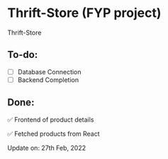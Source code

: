 # Thrift-Store (FYP project)

Thrift-Store

## To-do:

- [ ] Database Connection
- [ ] Backend Completion

## Done:

:white_check_mark: Frontend of product details

:white_check_mark: Fetched products from React

Update on: 27th Feb, 2022
